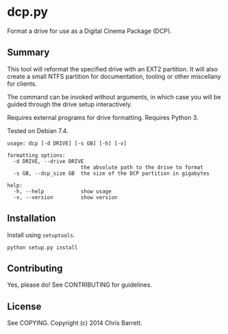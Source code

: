 # dcp.py

Format a drive for use as a Digital Cinema Package (DCP).

## Summary

This tool will reformat the specified drive with an EXT2 partition. It will also
create a small NTFS partition for documentation, tooling or other miscellany for
clients.

The command can be invoked without arguments, in which case you will be guided
through the drive setup interactively.

Requires external programs for drive formatting. Requires Python 3.

Tested on Debian 7.4.

    usage: dcp [-d DRIVE] [-s GB] [-h] [-v]

    formatting options:
      -d DRIVE, --drive DRIVE
                            the absolute path to the drive to format
      -s GB, --dcp_size GB  the size of the DCP partition in gigabytes

    help:
      -h, --help            show usage
      -v, --version         show version


## Installation

Install using `setuptools`.

    python setup.py install

## Contributing

Yes, please do! See CONTRIBUTING for guidelines.

## License

See COPYING. Copyright (c) 2014 Chris Barrett.
